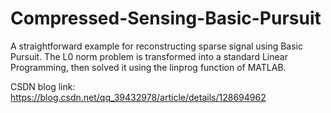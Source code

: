 # Compressed-Sensing-Basic-Pursuit
A straightforward example for reconstructing sparse signal using Basic Pursuit. The L0 norm problem is transformed into a standard Linear Programming, then solved it using the linprog function of MATLAB.

CSDN blog link: https://blog.csdn.net/qq_39432978/article/details/128694962
